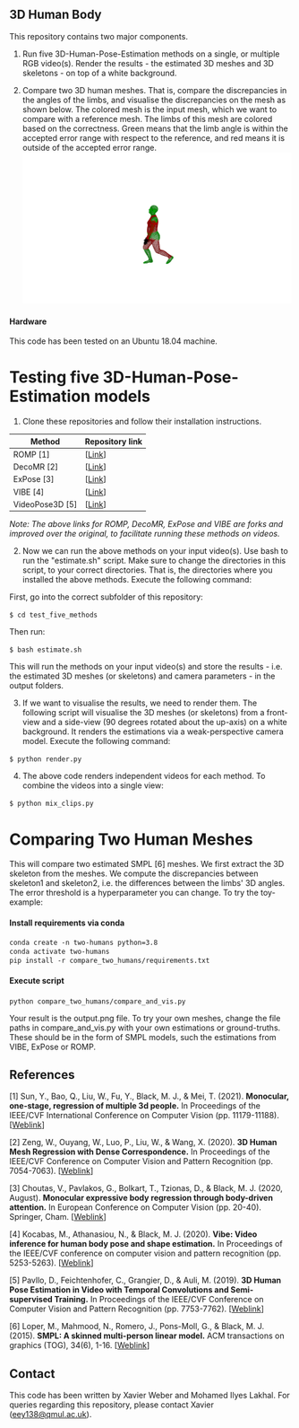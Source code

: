 ## 3D Human Body
This repository contains two major components. 

1. Run five 3D-Human-Pose-Estimation methods on a single, or multiple RGB video(s). Render the results - the estimated 3D meshes and 3D skeletons - on top of a white background.

2. Compare two 3D human meshes. That is, compare the discrepancies in the angles of the limbs, and visualise the discrepancies on the mesh as shown below. The colored mesh is the input mesh, which we want to compare with a reference mesh. The limbs of this mesh are colored based on the correctness. Green means that the limb angle is within the accepted error range with respect to the reference, and red means it is outside of the accepted error range.
![Comparing 3D meshes](compare_two_humans/output.png)

#### Hardware

This code has been tested on an Ubuntu 18.04 machine.


# Testing five 3D-Human-Pose-Estimation models

1. Clone these repositories and follow their installation instructions.

| Method      		| Repository link |
| ----------------- | ----------------|
| ROMP [1]    		| [[Link](https://github.com/Saafke/ROMP)]		|
| DecoMR [2]   		| [[Link](https://github.com/Saafke/DecoMR)]  |
| ExPose [3]   		| [[Link](https://github.com/Saafke/expose)]  |
| VIBE [4]   		| [[Link](https://github.com/Saafke/VIBE)]  |
| VideoPose3D [5]   | [[Link](https://github.com/facebookresearch/VideoPose3D )]  |

_Note: The above links for ROMP, DecoMR, ExPose and VIBE are forks and improved over the original, to facilitate running these methods on videos._

2. Now we can run the above methods on your input video(s). Use bash to run the "estimate.sh" script. Make sure to change the directories in this script, to your correct directories. That is, the directories where you installed the above methods. Execute the following command:

First, go into the correct subfolder of this repository:

`$ cd test_five_methods`

Then run:

`$ bash estimate.sh` 

This will run the methods on your input video(s) and store the results - i.e. the estimated 3D meshes (or skeletons) and camera parameters - in the output folders.

3. If we want to visualise the results, we need to render them. The following script will visualise the 3D meshes (or skeletons) from a front-view and a side-view (90 degrees rotated about the up-axis) on a white background. It renders the estimations via a weak-perspective camera model. Execute the following command:

`$ python render.py`

4. The above code renders independent videos for each method. To combine the videos into a single view:

`$ python mix_clips.py`


# Comparing Two Human Meshes

This will compare two estimated SMPL [6] meshes. We first extract the 3D skeleton from the meshes. We compute the discrepancies between skeleton1 and skeleton2, i.e. the differences between the limbs' 3D angles. The error threshold is a hyperparameter you can change. To try the toy-example:

#### Install requirements via conda
```
conda create -n two-humans python=3.8
conda activate two-humans
pip install -r compare_two_humans/requirements.txt
```

#### Execute script

`python compare_two_humans/compare_and_vis.py`

Your result is the output.png file. To try your own meshes, change the file paths in compare_and_vis.py with your own estimations or ground-truths. These should be in the form of SMPL models, such the estimations from VIBE, ExPose or ROMP.

## References
[1] Sun, Y., Bao, Q., Liu, W., Fu, Y., Black, M. J., & Mei, T. (2021). **Monocular, one-stage, regression of multiple 3d people.** In Proceedings of the IEEE/CVF International Conference on Computer Vision (pp. 11179-11188).[[Weblink](https://openaccess.thecvf.com/content/ICCV2021/html/Sun_Monocular_One-Stage_Regression_of_Multiple_3D_People_ICCV_2021_paper.html)]

[2] Zeng, W., Ouyang, W., Luo, P., Liu, W., & Wang, X. (2020). **3D Human Mesh Regression with Dense Correspondence.** In Proceedings of the IEEE/CVF Conference on Computer Vision and Pattern Recognition (pp. 7054-7063). [[Weblink](https://openaccess.thecvf.com/content_CVPR_2020/html/Zeng_3D_Human_Mesh_Regression_With_Dense_Correspondence_CVPR_2020_paper.html)]

[3] Choutas, V., Pavlakos, G., Bolkart, T., Tzionas, D., & Black, M. J. (2020, August). **Monocular expressive body regression through body-driven attention.** In European Conference on Computer Vision (pp. 20-40). Springer, Cham. [[Weblink](https://expose.is.tue.mpg.de/)]

[4] Kocabas, M., Athanasiou, N., & Black, M. J. (2020). **Vibe: Video inference for human body pose and shape estimation.** In Proceedings of the IEEE/CVF conference on computer vision and pattern recognition (pp. 5253-5263). [[Weblink](https://openaccess.thecvf.com/content_CVPR_2020/html/Kocabas_VIBE_Video_Inference_for_Human_Body_Pose_and_Shape_Estimation_CVPR_2020_paper.html)]

[5] Pavllo, D., Feichtenhofer, C., Grangier, D., & Auli, M. (2019). **3D Human Pose Estimation in Video with Temporal Convolutions and Semi-supervised Training.** In Proceedings of the IEEE/CVF Conference on Computer Vision and Pattern Recognition (pp. 7753-7762). [[Weblink](https://openaccess.thecvf.com/content_CVPR_2019/html/Pavllo_3D_Human_Pose_Estimation_in_Video_With_Temporal_Convolutions_and_CVPR_2019_paper.html)]

[6] Loper, M., Mahmood, N., Romero, J., Pons-Moll, G., & Black, M. J. (2015). **SMPL: A skinned multi-person linear model.** ACM transactions on graphics (TOG), 34(6), 1-16. [[Weblink](https://smpl.is.tue.mpg.de/)]

## Contact

This code has been written by Xavier Weber and Mohamed Ilyes Lakhal. For queries regarding this repository, please contact Xavier (eey138@qmul.ac.uk).